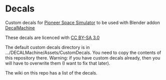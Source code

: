 # Decals
Custom decals for [Pioneer Space Simulator](http://pioneerspacesim.net) to be used with Blender addon [DecalMachine](https://machin3.io/DECALmachine/docs/)

These decals are licenced with [CC BY-SA 3.0](https://creativecommons.org/licenses/by-sa/3.0)

The default custom decals directory is in .../DECALMachine/Assets/CustomDecals. You need to copy the contents of this repository there. Warning: if you have custom decals already, then you will have to overwrite them (I want to fix that later).

The wiki on this repo has a list of the decals.
